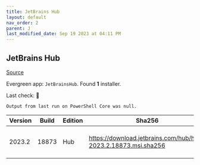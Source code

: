 ```yaml
---
title: JetBrains Hub
layout: default
nav_order: 2
parent: J
last_modified_date: Sep 19 2023 at 04:11 PM
---
```


## JetBrains Hub

[Source](https://www.jetbrains.com/hub)

Evergreen app: `JetBrainsHub`. Found **1** installer.

Last check: 🔴
```
Output from last run on PowerShell Core was null.
```

| Version | Build | Edition | Sha256                                                         | Date       | Size      | Type | URI                                                                                                                |
| ------- | ----- | ------- | -------------------------------------------------------------- | ---------- | --------- | ---- | ------------------------------------------------------------------------------------------------------------------ |
| 2023.2  | 18873 | Hub     | https://download.jetbrains.com/hub/hub-2023.2.18873.msi.sha256 | 09/19/2023 | 298528768 | msi  | [https://download.jetbrains.com/hub/hub-2023.2.18873.msi](https://download.jetbrains.com/hub/hub-2023.2.18873.msi) |
